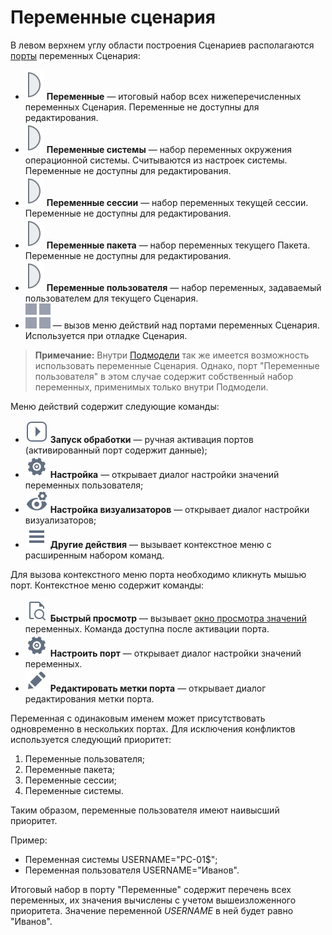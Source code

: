 # Переменные сценария

В левом верхнем углу области построения Сценариев располагаются [порты](../ports/README.md) переменных Сценария:

* ![ ](../../images/icons/app/node/ports/outputs/variable_inactive.svg) **Переменные** — итоговый набор всех нижеперечисленных переменных Сценария. Переменные не доступны для редактирования.
* ![ ](../../images/icons/app/node/ports/outputs/variable_inactive.svg) **Переменные системы** — набор переменных окружения операционной системы. Считываются из настроек системы. Переменные не доступны для редактирования.
* ![ ](../../images/icons/app/node/ports/outputs/variable_inactive.svg) **Переменные сессии** — набор переменных текущей сессии. Переменные не доступны для редактирования.
* ![ ](../../images/icons/app/node/ports/outputs/variable_inactive.svg) **Переменные пакета** —  набор переменных текущего Пакета. Переменные не доступны для редактирования.
* ![ ](../../images/icons/app/node/ports/outputs/variable_inactive.svg) **Переменные пользователя** — набор переменных, задаваемый пользователем для текущего Сценария.
* ![ ](../../images/icons/app/node/ports/submodel-port/submodel-port_20x20.svg) — вызов меню действий над портами переменных Сценария. Используется при отладке Сценария.

>**Примечание:** Внутри [Подмодели](../../processors/control/submodel.md) так же имеется возможность использовать переменные Сценария. Однако, порт "Переменные пользователя" в этом случае содержит собственный набор переменных, применимых только внутри Подмодели.

Меню действий содержит следующие команды:

* ![ ](../../images/icons/toolbar-controls/launch-node_default.svg) **Запуск обработки** — ручная активация портов (активированный порт содержит данные);
* ![ ](../../images/icons/toolbar-controls/setup_default.svg) **Настройка** — открывает диалог настройки значений переменных пользователя;
* ![ ](../../images/icons/toolbar-controls/configure-viewers_default.svg) **Настройка визуализаторов** — открывает диалог настройки визуализаторов;
* ![ ](../../images/icons/toolbar-controls/rows_default.svg) **Другие действия** — вызывает контекстное меню с расширенным набором команд.

Для вызова контекстного меню порта необходимо кликнуть мышью порт. Контекстное меню содержит команды:

* ![ ](../../images/icons/toolbar-controls/show-fast-viewer_default.svg) **Быстрый просмотр** — вызывает [окно просмотра значений](../../visualization/preview/quick-view.md) переменных. Команда доступна после активации порта.
* ![ ](../../images/icons/toolbar-controls/setup_default.svg) **Настроить порт** — открывает диалог настройки значений переменных.
* ![ ](../../images/icons/toolbar-controls/edit_default.svg) **Редактировать метки порта** — открывает диалог редактирования метки порта.

Переменная с одинаковым именем может присутствовать одновременно в нескольких портах. Для исключения конфликтов используется следующий приоритет:

1. Переменные пользователя;
2. Переменные пакета;
3. Переменные сессии;
4. Переменные системы.

Таким образом, переменные пользователя имеют наивысший приоритет.

Пример:

* Переменная системы USERNAME="PC-01$";
* Переменная пользователя USERNAME="Иванов".

Итоговый набор в порту "Переменные" содержит перечень всех переменных, их значения вычислены с учетом вышеизложенного приоритета. Значение переменной *USERNAME* в ней будет равно "Иванов".
